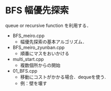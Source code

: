 # BFS 幅優先探索
queue or recursive function を利用する．

- BFS_meiro.cpp
    - 幅優先探索の基本アルゴリズム．
- BFS_meiro_zyunban.cpp
    - 順番にマスをおいかける
- multi_start.cpp
    - 複数個所からの開始
- 01_BFS.cpp
    - 移動にコストがかかる場合．dequeを使う.
    - 例：壁を壊す